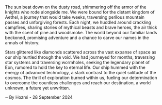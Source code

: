 
The sun beat down on the dusty road, shimmering off the armor of the knights who rode alongside me. We were bound for the distant kingdom of Aethel, a journey that would take weeks, traversing perilous mountain passes and unforgiving forests. Each night, we huddled around crackling campfires, sharing stories of mythical beasts and brave heroes, the air thick with the scent of pine and woodsmoke. The world beyond our familiar lands beckoned, promising adventure and a chance to carve our names in the annals of history.

Stars glittered like diamonds scattered across the vast expanse of space as our ship hurtled through the void. We had journeyed for months, traversing star systems and traversing wormholes, seeking the legendary planet of Eon, rumored to hold the key to eternal life. Our ship hummed with the energy of advanced technology, a stark contrast to the quiet solitude of the cosmos. The thrill of exploration burned within us, fueling our determination to overcome the countless challenges and reach our destination, a world unknown, a future yet unwritten. 

~ By Hozmi - 28 September 2024
